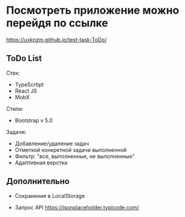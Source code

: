 # Посмотреть приложение можно перейдя по ссылке

https://uxknzm.github.io/test-task-ToDo/

## ToDo List

Стек:

- TypeScrtipt
- React JS
- MobX

Стили:

- Bootstrap v 5.0

Задачи:

- Добавление/удаление задач
- Отметкой конкретной задачи выполненной
- Фильтр: "все, выполненные, не выполненные"
- Адаптивная верстка

## Дополнительно

- Сохранение в LocalStorage

- Запрос API https://jsonplaceholder.typicode.com/
